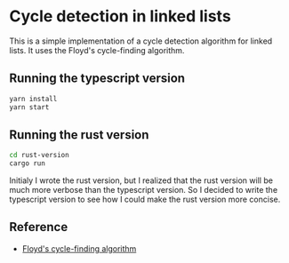 # Cycle detection in linked lists

This is a simple implementation of a cycle detection algorithm for linked lists. It uses the Floyd's cycle-finding algorithm.

## Running the typescript version

```bash
yarn install
yarn start
```

## Running the rust version

```bash
cd rust-version
cargo run
```

Initialy I wrote the rust version, but I realized that the rust version will be much more verbose than the typescript version. So I decided to write the typescript version to see how I could make the rust version more concise.

## Reference

- [Floyd's cycle-finding algorithm](https://en.wikipedia.org/wiki/Cycle_detection#Tortoise_and_hare)
